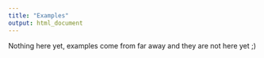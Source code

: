 ```yaml
---
title: "Examples"
output: html_document
---
```





Nothing here yet, examples come from far away and they are not here yet ;)
